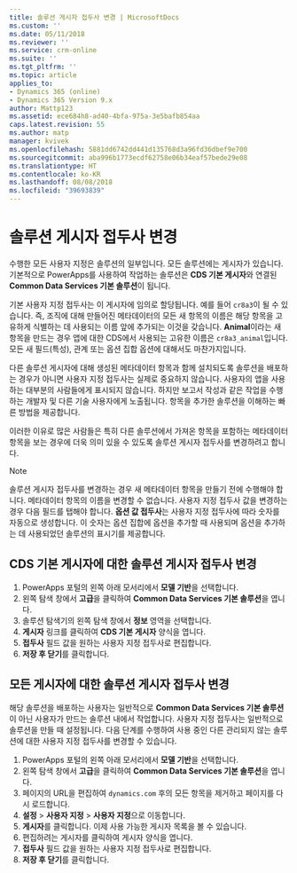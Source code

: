 ```yaml
---
title: 솔루션 게시자 접두사 변경 | MicrosoftDocs
ms.custom: ''
ms.date: 05/11/2018
ms.reviewer: ''
ms.service: crm-online
ms.suite: ''
ms.tgt_pltfrm: ''
ms.topic: article
applies_to:
- Dynamics 365 (online)
- Dynamics 365 Version 9.x
author: Mattp123
ms.assetid: ece684h8-ad40-4bfa-975a-3e5bafb854aa
caps.latest.revision: 55
ms.author: matp
manager: kvivek
ms.openlocfilehash: 5881dd6742dd441d135768d3a96fd36dbef9e700
ms.sourcegitcommit: aba996b1773ecdf62758e06b34eaf57bede29e08
ms.translationtype: HT
ms.contentlocale: ko-KR
ms.lasthandoff: 08/08/2018
ms.locfileid: "39693839"
---
```

# <a name="change-the-solution-publisher-prefix"></a>솔루션 게시자 접두사 변경

수행한 모든 사용자 지정은 솔루션의 일부입니다. 모든 솔루션에는 게시자가 있습니다. 기본적으로 PowerApps를 사용하여 작업하는 솔루션은 **CDS 기본 게시자**와 연결된 **Common Data Services 기본 솔루션**이 됩니다.

기본 사용자 지정 접두사는 이 게시자에 임의로 할당됩니다. 예를 들어 `cr8a3`이 될 수 있습니다. 즉, 조직에 대해 만들어진 메타데이터의 모든 새 항목의 이름은 해당 항목을 고유하게 식별하는 데 사용되는 이름 앞에 추가되는 이것을 갖습니다. **Animal**이라는 새 항목을 만드는 경우 앱에 대한 CDS에서 사용되는 고유한 이름은 `cr8a3_animal`입니다. 모든 새 필드(특성), 관계 또는 옵션 집합 옵션에 대해서도 마찬가지입니다.

다른 솔루션 게시자에 대해 생성된 메타데이터 항목과 함께 설치되도록 솔루션을 배포하는 경우가 아니면 사용자 지정 접두사는 실제로 중요하지 않습니다. 사용자의 앱을 사용하는 대부분의 사람들에게 표시되지 않습니다. 하지만 보고서 작성과 같은 작업을 수행하는 개발자 및 다른 기술 사용자에게 노출됩니다. 항목을 추가한 솔루션을 이해하는 빠른 방법을 제공합니다.

이러한 이유로 많은 사람들은 특히 다른 솔루션에서 가져온 항목을 포함하는 메타데이터 항목을 보는 경우에 더욱 의미 있을 수 있도록 솔루션 게시자 접두사를 변경하려고 합니다. 

> [!NOTE]
> 솔루션 게시자 접두사를 변경하는 경우 새 메타데이터 항목을 만들기 전에 수행해야 합니다. 메타데이터 항목의 이름을 변경할 수 없습니다.
> 사용자 지정 접두사 값을 변경하는 경우 다음 필드를 탭해야 합니다. **옵션 값 접두사**는 사용자 지정 접두사에 따라 숫자를 자동으로 생성합니다. 이 숫자는 옵션 집합에 옵션을 추가할 때 사용되며 옵션을 추가하는 데 사용되었던 솔루션의 표시기를 제공합니다. 

## <a name="change-the-solution-publisher-prefix-for-the-cds-default-publisher"></a>CDS 기본 게시자에 대한 솔루션 게시자 접두사 변경  

 1. PowerApps 포털의 왼쪽 아래 모서리에서 **모델 기반**을 선택합니다.
 2. 왼쪽 탐색 창에서 **고급**을 클릭하여 **Common Data Services 기본 솔루션**을 엽니다.
 3. 솔루션 탐색기의 왼쪽 탐색 창에서 **정보** 영역을 선택합니다.
 4. **게시자** 링크를 클릭하여 **CDS 기본 게시자** 양식을 엽니다.
 5. **접두사** 필드 값을 원하는 사용자 지정 접두사로 편집합니다.
 6. **저장 후 닫기**를 클릭합니다.
  
## <a name="change-the-solution-publisher-prefix-for-any-publisher"></a>모든 게시자에 대한 솔루션 게시자 접두사 변경

해당 솔루션을 배포하는 사용자는 일반적으로 **Common Data Services 기본 솔루션**이 아닌 사용자가 만드는 솔루션 내에서 작업합니다. 사용자 지정 접두사는 일반적으로 솔루션을 만들 때 설정됩니다. 다음 단계를 수행하여 사용 중인 다른 관리되지 않는 솔루션에 대한 사용자 지정 접두사를 변경할 수 있습니다. 

 1. PowerApps 포털의 왼쪽 아래 모서리에서 **모델 기반**을 선택합니다.
 2. 왼쪽 탐색 창에서 **고급**을 클릭하여 **Common Data Services 기본 솔루션**을 엽니다.
 3. 페이지의 URL을 편집하여 `dynamics.com` 후의 모든 항목을 제거하고 페이지를 다시 로드합니다.
 4. **설정** > **사용자 지정** > **사용자 지정**으로 이동합니다. 
 5. **게시자**를 클릭합니다. 이제 사용 가능한 게시자 목록을 볼 수 있습니다.
 6. 편집하려는 게시자를 클릭하여 게시자 양식을 엽니다.
 7. **접두사** 필드 값을 원하는 사용자 지정 접두사로 편집합니다.
 6. **저장 후 닫기**를 클릭합니다.
  
